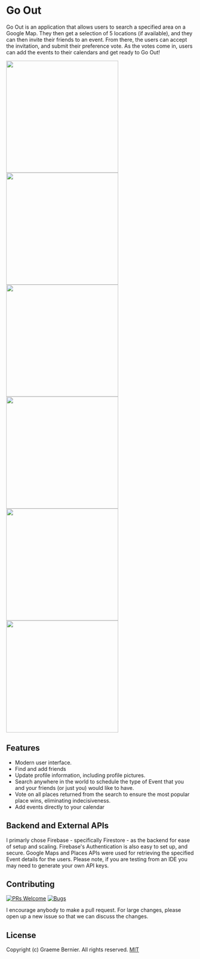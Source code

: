 # Go Out

Go Out is an application that allows users to search a specified area on a Google Map. They then get a selection of 5 locations (if available), and they can then invite their friends to an event. From there, the users can accept the invitation, and submit their preference vote. As the votes come in, users can add the events to their calendars and get ready to Go Out!


<img src="https://github.com/g-rahm-b/go_out_flutter/blob/master/images/GoOutLogin.png?raw=true" width="300"> <img src="https://github.com/g-rahm-b/go_out_flutter/blob/master/images/GoOutMap.png?raw=true" width="300"> <img src="https://github.com/g-rahm-b/go_out_flutter/blob/master/images/GoOutPlanning.png?raw=true" width="300"> <img src="https://github.com/g-rahm-b/go_out_flutter/blob/master/images/GoOutVoting.png?raw=true" width="300"> <img src="https://github.com/g-rahm-b/go_out_flutter/blob/master/images/GoOutEvent.png?raw=true" width="300"> <img src="https://github.com/g-rahm-b/go_out_flutter/blob/master/images/GoOutProfile.png?raw=true" width="300">


## Features
- Modern user interface.
- Find and add friends
- Update profile information, including profile pictures.
- Search anywhere in the world to schedule the type of Event that you and your friends (or just you) would like to have.
- Vote on all places returned from the search to ensure the most popular place wins, eliminating indecisiveness.
- Add events directly to your calendar

## Backend and External APIs

I primarly chose Firebase - specifically Firestore - as the backend for ease of setup and scaling. Firebase's Authentication is also easy to set up, and secure. Google Maps and Places APIs were used for retrieving the specified Event details for the users. Please note, if you are testing from an IDE you may need to generate your own API keys. 


## Contributing
[![PRs Welcome](https://img.shields.io/badge/PRs-welcome-brightgreen.svg?style=flat-square)](https://github.com/g-rahm-b/go_out_flutter/pulls)
[![Bugs](https://img.shields.io/static/v1?label=Bugs&message=Report&color=red&style=flat-square)](https://github.com/g-rahm-b/go_out_flutter/issues)

I encourage anybody to make a pull request. For large changes, please open up a new issue so that we can discuss the changes.


## License
Copyright (c) Graeme Bernier. All rights reserved.
[MIT](https://choosealicense.com/licenses/mit/)
